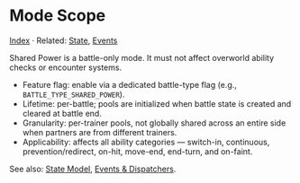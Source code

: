 # Mode Scope

[Index](./README.md) · Related: [State](./state.md), [Events](./events.md)

Shared Power is a battle-only mode. It must not affect overworld ability checks or encounter systems.

- Feature flag: enable via a dedicated battle-type flag (e.g., `BATTLE_TYPE_SHARED_POWER`).
- Lifetime: per-battle; pools are initialized when battle state is created and cleared at battle end.
- Granularity: per-trainer pools, not globally shared across an entire side when partners are from different trainers.
- Applicability: affects all ability categories — switch-in, continuous, prevention/redirect, on-hit, move-end, end-turn, and on-faint.

See also: [State Model](./state.md), [Events & Dispatchers](./events.md).
